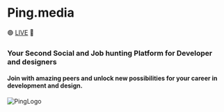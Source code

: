 
# Ping.media                                                                                                                       

🟢  [LIVE](https://ping-media.vercel.app/) 🚀

### Your Second Social and Job hunting Platform for Developer and designers

#### Join with amazing peers and unlock new possibilities for your career in development and design.


![PingLogo](https://github.com/PrashantIndurkar/ping.media/assets/32466796/e7c825d2-349b-4b03-bf11-0f66c221244a)
